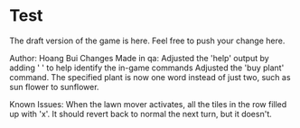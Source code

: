 # Test

The draft version of the game is here. Feel free to push your change here.

Author: Hoang Bui
Changes Made in qa:
Adjusted the 'help' output by adding ' ' to help identify the in-game commands
Adjusted the 'buy plant' command. The specified plant is now one word instead of just two, such as sun flower to sunflower.

Known Issues:
When the lawn mover activates, all the tiles in the row filled up with 'x'. It should revert back to normal the next turn, but it doesn't.
